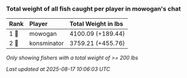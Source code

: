 ### Total weight of all fish caught per player in mowogan's chat

| Rank  | Player      | Total Weight in lbs |
|:------|:------------|:--------------------|
| 1 🥇  | mowogan     | 4100.09 (+189.44)   |
| 2 🥈  | konsminator | 3759.21 (+455.76)   |

_Only showing fishers with a total weight of >= 200 lbs_

_Last updated at 2025-08-17 10:06:03 UTC_